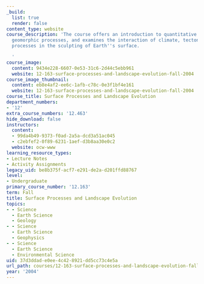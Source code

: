 ```yaml
---
_build:
  list: true
  render: false
content_type: website
course_description: 'The course offers an introduction to quantitative analysis of
  geomorphic processes, and examines the interaction of climate, tectonics, and surface
  processes in the sculpting of Earth''s surface.

  '
course_image:
  content: 9434e228-6607-0e53-31c6-2d44c5ebb961
  website: 12-163-surface-processes-and-landscape-evolution-fall-2004
course_image_thumbnail:
  content: eb8e4af2-ee6c-1afb-c78c-0e3f1bf4e161
  website: 12-163-surface-processes-and-landscape-evolution-fall-2004
course_title: Surface Processes and Landscape Evolution
department_numbers:
- '12'
extra_course_numbers: '12.463'
hide_download: false
instructors:
  content:
  - 99da4b49-9373-f0ad-2a5a-dcd3a51ac045
  - c2ebfef2-0f89-6231-1aef-d3b8aa30e0c2
  website: ocw-www
learning_resource_types:
- Lecture Notes
- Activity Assignments
legacy_uid: be8b375f-acf7-e291-de2a-d201ffd88767
level:
- Undergraduate
primary_course_number: '12.163'
term: Fall
title: Surface Processes and Landscape Evolution
topics:
- - Science
  - Earth Science
  - Geology
- - Science
  - Earth Science
  - Geophysics
- - Science
  - Earth Science
  - Environmental Science
uid: 37d3ddad-e0ee-4c42-8921-dd5cc73c4e5a
url_path: courses/12-163-surface-processes-and-landscape-evolution-fall-2004
year: '2004'
---
```

